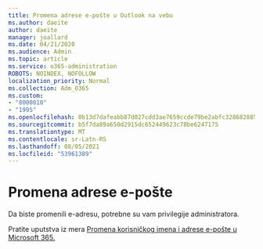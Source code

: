 ```yaml
---
title: Promena adrese e-pošte u Outlook na vebu
ms.author: daeite
author: daeite
manager: joallard
ms.date: 04/21/2020
ms.audience: Admin
ms.topic: article
ms.service: o365-administration
ROBOTS: NOINDEX, NOFOLLOW
localization_priority: Normal
ms.collection: Adm_O365
ms.custom:
- "8000010"
- "1995"
ms.openlocfilehash: 0b13d7dafeabb87d027cdd3ae7659ccde79be2abfc328682885bfb0f95c1b442
ms.sourcegitcommit: b5f7da89a650d2915dc652449623c78be6247175
ms.translationtype: MT
ms.contentlocale: sr-Latn-RS
ms.lasthandoff: 08/05/2021
ms.locfileid: "53961389"
---
```

# <a name="change-your-email-address"></a>Promena adrese e-pošte 

Da biste promenili e-adresu, potrebne su vam privilegije administratora.
  
Pratite uputstva iz mera [Promena korisničkog imena i adrese e-pošte u Microsoft 365.](https://docs.microsoft.com/microsoft-365/admin/add-users/change-a-user-name-and-email-address)